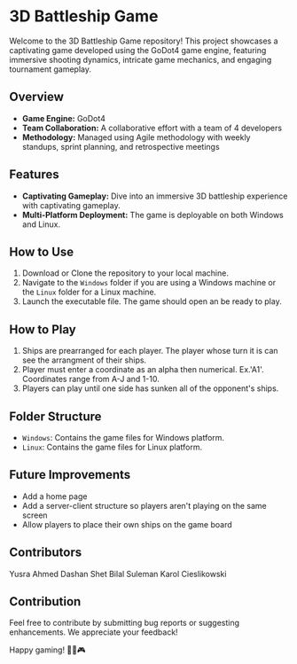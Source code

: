 # 3D Battleship Game

Welcome to the 3D Battleship Game repository! This project showcases a captivating game developed using the GoDot4 game engine, featuring immersive shooting dynamics, intricate game mechanics, and engaging tournament gameplay.

## Overview

- **Game Engine:** GoDot4
- **Team Collaboration:** A collaborative effort with a team of 4 developers
- **Methodology:** Managed using Agile methodology with weekly standups, sprint planning, and retrospective meetings

## Features

- **Captivating Gameplay:** Dive into an immersive 3D battleship experience with captivating gameplay.
- **Multi-Platform Deployment:** The game is deployable on both Windows and Linux.

## How to Use

1. Download or Clone the repository to your local machine.
2. Navigate to the `Windows` folder if you are using a Windows machine or the `Linux` folder for a Linux machine.
3. Launch the executable file. The game should open an be ready to play.

## How to Play
1. Ships are prearranged for each player. The player whose turn it is can see the arrangment of their ships.
2. Player must enter a coordinate as an alpha then numerical. Ex.'A1'. Coordinates range from A-J and 1-10.
3. Players can play until one side has sunken all of the opponent's ships.

## Folder Structure

- `Windows`: Contains the game files for Windows platform.
- `Linux`: Contains the game files for Linux platform.

## Future Improvements
- Add a home page
- Add a server-client structure so players aren't playing on the same screen
- Allow players to place their own ships on the game board

## Contributors
Yusra Ahmed
Dashan Shet
Bilal Suleman
Karol Cieslikowski

## Contribution

Feel free to contribute by submitting bug reports or suggesting enhancements. We appreciate your feedback!

Happy gaming! 🚢⚓🎮
